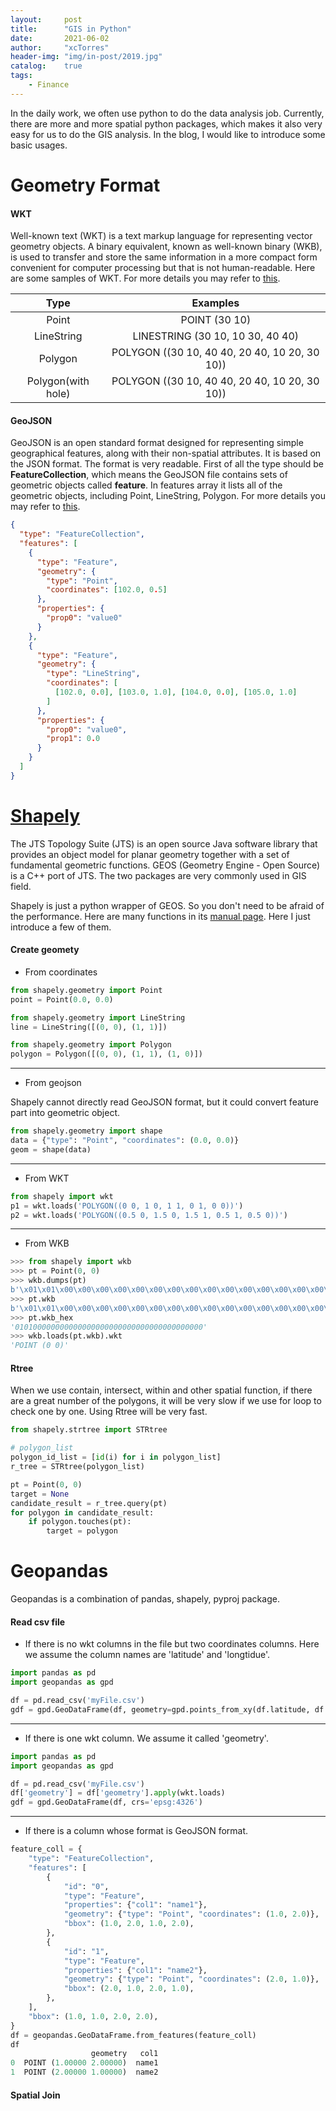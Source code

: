 ```yaml
---
layout:     post
title:      "GIS in Python"
date:       2021-06-02
author:     "xcTorres"
header-img: "img/in-post/2019.jpg"
catalog:    true
tags:
    - Finance
---  
```


In the daily work, we often use python to do the data analysis job. Currently, there are more and more spatial python packages, which makes it also very easy for us to do the GIS analysis. In the blog, I would like to introduce some basic usages.

# Geometry Format
#### **WKT**
Well-known text (WKT) is a text markup language for representing vector geometry objects. A binary equivalent, known as well-known binary (WKB), is used to transfer and store the same information in a more compact form convenient for computer processing but that is not human-readable. Here are some samples of WKT. For more details you may refer to [this](https://en.wikipedia.org/wiki/Well-known_text_representation_of_geometry).

| Type     | Examples |  
| :------: |:--------:|   
| Point         | POINT (30 10) |  
| LineString    | LINESTRING (30 10, 10 30, 40 40)      |  
| Polygon       | POLYGON ((30 10, 40 40, 20 40, 10 20, 30 10))      |  
| Polygon(with hole) | POLYGON ((30 10, 40 40, 20 40, 10 20, 30 10))  |


#### **GeoJSON**
GeoJSON is an open standard format designed for representing simple geographical features, along with their non-spatial attributes. It is based on the JSON format. The format is very readable. First of all the type should be **FeatureCollection**, which means the GeoJSON file contains sets of geometric objects called **feature**. In features array it lists all of the geometric objects, including Point, LineString, Polygon. For more details you may refer to [this](https://en.wikipedia.org/wiki/GeoJSON).
```json
{
  "type": "FeatureCollection",
  "features": [
    {
      "type": "Feature",
      "geometry": {
        "type": "Point",
        "coordinates": [102.0, 0.5]
      },
      "properties": {
        "prop0": "value0"
      }
    },
    {
      "type": "Feature",
      "geometry": {
        "type": "LineString",
        "coordinates": [
          [102.0, 0.0], [103.0, 1.0], [104.0, 0.0], [105.0, 1.0]
        ]
      },
      "properties": {
        "prop0": "value0",
        "prop1": 0.0
      }
    }
  ]
}
```

# [Shapely](https://shapely.readthedocs.io/en/stable/manual.html) 
The JTS Topology Suite (JTS) is an open source Java software library that provides an object model for planar geometry together with a set of fundamental geometric functions. GEOS (Geometry Engine - Open Source) is a C++ port of JTS. The two packages are very commonly used in GIS field.  

Shapely is just a python wrapper of GEOS. So you don't need to be afraid of the performance.
Here are many functions in its [manual page](https://shapely.readthedocs.io/en/stable/manual.html). Here I just introduce a few of them.

#### Create geomety  
- From coordinates  

```python
from shapely.geometry import Point
point = Point(0.0, 0.0)

from shapely.geometry import LineString
line = LineString([(0, 0), (1, 1)])

from shapely.geometry import Polygon
polygon = Polygon([(0, 0), (1, 1), (1, 0)])
```
--- 
- From geojson  

Shapely cannot directly read GeoJSON format, but it could convert feature part into geometric object.  

```python
from shapely.geometry import shape
data = {"type": "Point", "coordinates": (0.0, 0.0)}
geom = shape(data)
```

---

- From WKT    

```python
from shapely import wkt
p1 = wkt.loads('POLYGON((0 0, 1 0, 1 1, 0 1, 0 0))')
p2 = wkt.loads('POLYGON((0.5 0, 1.5 0, 1.5 1, 0.5 1, 0.5 0))')
```
--- 

- From WKB 

```python
>>> from shapely import wkb
>>> pt = Point(0, 0)
>>> wkb.dumps(pt)
b'\x01\x01\x00\x00\x00\x00\x00\x00\x00\x00\x00\x00\x00\x00\x00\x00\x00\x00\x00\x00\x00'
>>> pt.wkb
b'\x01\x01\x00\x00\x00\x00\x00\x00\x00\x00\x00\x00\x00\x00\x00\x00\x00\x00\x00\x00\x00'
>>> pt.wkb_hex
'010100000000000000000000000000000000000000'
>>> wkb.loads(pt.wkb).wkt
'POINT (0 0)'
```

#### Rtree
When we use contain, intersect, within and other spatial function, if there are a great number of the polygons, it will be very slow if we use for loop to check one by one. Using Rtree will be very fast. 
```python
from shapely.strtree import STRtree

# polygon_list
polygon_id_list = [id(i) for i in polygon_list]
r_tree = STRtree(polygon_list)

pt = Point(0, 0)
target = None
candidate_result = r_tree.query(pt)
for polygon in candidate_result:
    if polygon.touches(pt):
        target = polygon
```

# Geopandas  
Geopandas is a combination of pandas, shapely, pyproj package.   

#### Read csv file
- If there is no wkt columns in the file but two coordinates columns. Here we assume the column names are 'latitude' and 'longtidue'.  

```python
import pandas as pd
import geopandas as gpd

df = pd.read_csv('myFile.csv')
gdf = gpd.GeoDataFrame(df, geometry=gpd.points_from_xy(df.latitude, df.longitude))
```
---  

- If there is one wkt column. We assume it called 'geometry'.

```python
import pandas as pd
import geopandas as gpd

df = pd.read_csv('myFile.csv')
df['geometry'] = df['geometry'].apply(wkt.loads)
gdf = gpd.GeoDataFrame(df, crs='epsg:4326')
```
---  

- If there is a column whose format is GeoJSON format.    

```python
feature_coll = {
    "type": "FeatureCollection",
    "features": [
        {
            "id": "0",
            "type": "Feature",
            "properties": {"col1": "name1"},
            "geometry": {"type": "Point", "coordinates": (1.0, 2.0)},
            "bbox": (1.0, 2.0, 1.0, 2.0),
        },
        {
            "id": "1",
            "type": "Feature",
            "properties": {"col1": "name2"},
            "geometry": {"type": "Point", "coordinates": (2.0, 1.0)},
            "bbox": (2.0, 1.0, 2.0, 1.0),
        },
    ],
    "bbox": (1.0, 1.0, 2.0, 2.0),
}
df = geopandas.GeoDataFrame.from_features(feature_coll)
df
                  geometry   col1
0  POINT (1.00000 2.00000)  name1
1  POINT (2.00000 1.00000)  name2
```

#### Spatial Join


